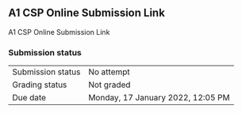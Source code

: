 <h2>A1 CSP Online Submission Link</h2>A1 CSP Online Submission Link<br />

<h3>Submission status</h3><table>
<tbody><tr>
<td>Submission status</td>
<td>No attempt</td>
</tr>
<tr>
<td>Grading status</td>
<td>Not graded</td>
</tr>
<tr>
<td>Due date</td>
<td>Monday, 17 January 2022, 12:05 PM</td>
</tr>

</tbody>
</table>



